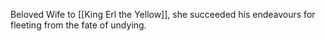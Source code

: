                                                                                                                      Beloved Wife to [[King Erl the Yellow]], she succeeded his endeavours for fleeting from the fate of undying. 